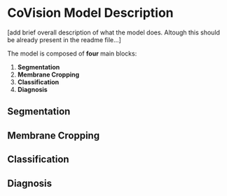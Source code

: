# CoVision Model Description

\[add brief overall description of what the model does. Altough this should be already present in the readme file...\]

The model is composed of **four** main blocks:
1. **Segmentation**
1. **Membrane Cropping**
1. **Classification**
1. **Diagnosis**

## Segmentation

## Membrane Cropping

## Classification

## Diagnosis
